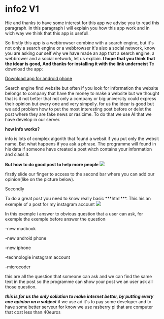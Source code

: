 # info2 V1

Hie and thanks to have some interest for this app we advise you to read this paragraph. in this paragraph i will explain you how  this app work and in wich way we think that this app is usefull.<p></p>
So firstly this app is a webbrowser combine with a search engine, but it's not only a search engine or a webbrowser it's also a social network, know you are asking our self why we have made an app that a search engine, a webbrower and a social network, let us explain.
**I hope that you think that the idear is good, And thanks for installing it with the link underneist**
To download the app:
 <p><a href="https://github.com/Neo0698/info2/raw/master/app-release.apk">Download app for android phone</a></p>


Search engine find website but often if you look for information the website belongs to company that have the money to make a website but we thought that is it not better that not only a company or big university could express their opinion but every one and very simpelly. for us the idear is good but we add problem how to put the most interesting post before or delet the post where they are fake news or rasicime. To do that we use AI that we have develop in our server.



**how info works?**
<p></p>
info is lots of complex algorith that found a websit if you put only the websit name. But what happens if you ask a phrase. The programme will found in his data if someone have created a post witch contains your information and class it.

**But how to do good post to help more people**
<image src="https://github.com/Neo0698/info2/blob/master/slide.png">
 <p>firstly slide our finger to access to the second bar where you can add our opinion(like on the picture below).</p>
 
 
 <p>Secondly</p>
To do a great post you need to know really basic ***html***. This his an exemple of a post for my instagram account

<image src="https://github.com/Neo0698/info2/blob/master/html.PNG">


In this exemple i answer to obvious question that a user can ask, for exemple the exemple before answer the question
  <p>-new macbook</p>
  <p>-new android phone</p>
  <p>-new iphone</p>
  <p>-technologie instagram account</p>
  <p>-microcoder</p>
this are all the question that someone can ask and we can find the same text in the post so the programme can show your post we an user ask all those question.

***this is for us the only sollution to make internet better, by putting every one opinion on a subject***
if we use ad it's to pay some developer and to have some better serveur for know we use rasberry pi that are computer that cost less than 40euros
